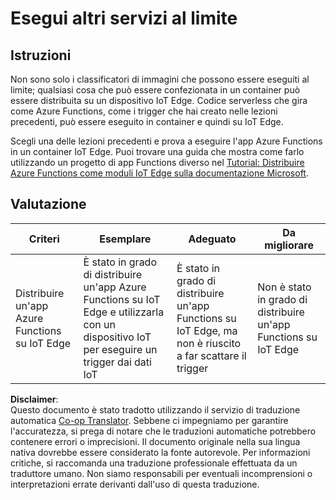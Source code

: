 <!--
CO_OP_TRANSLATOR_METADATA:
{
  "original_hash": "cc7ad255517f5f618f9c8899e6ff6783",
  "translation_date": "2025-08-25T16:37:28+00:00",
  "source_file": "4-manufacturing/lessons/3-run-fruit-detector-edge/assignment.md",
  "language_code": "it"
}
-->
# Esegui altri servizi al limite

## Istruzioni

Non sono solo i classificatori di immagini che possono essere eseguiti al limite; qualsiasi cosa che può essere confezionata in un container può essere distribuita su un dispositivo IoT Edge. Codice serverless che gira come Azure Functions, come i trigger che hai creato nelle lezioni precedenti, può essere eseguito in container e quindi su IoT Edge.

Scegli una delle lezioni precedenti e prova a eseguire l'app Azure Functions in un container IoT Edge. Puoi trovare una guida che mostra come farlo utilizzando un progetto di app Functions diverso nel [Tutorial: Distribuire Azure Functions come moduli IoT Edge sulla documentazione Microsoft](https://docs.microsoft.com/azure/iot-edge/tutorial-deploy-function?WT.mc_id=academic-17441-jabenn&view=iotedge-2020-11).

## Valutazione

| Criteri | Esemplare | Adeguato | Da migliorare |
| -------- | --------- | -------- | ------------- |
| Distribuire un'app Azure Functions su IoT Edge | È stato in grado di distribuire un'app Azure Functions su IoT Edge e utilizzarla con un dispositivo IoT per eseguire un trigger dai dati IoT | È stato in grado di distribuire un'app Functions su IoT Edge, ma non è riuscito a far scattare il trigger | Non è stato in grado di distribuire un'app Functions su IoT Edge |

**Disclaimer**:  
Questo documento è stato tradotto utilizzando il servizio di traduzione automatica [Co-op Translator](https://github.com/Azure/co-op-translator). Sebbene ci impegniamo per garantire l'accuratezza, si prega di notare che le traduzioni automatiche potrebbero contenere errori o imprecisioni. Il documento originale nella sua lingua nativa dovrebbe essere considerato la fonte autorevole. Per informazioni critiche, si raccomanda una traduzione professionale effettuata da un traduttore umano. Non siamo responsabili per eventuali incomprensioni o interpretazioni errate derivanti dall'uso di questa traduzione.